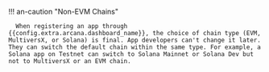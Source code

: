 !!! an-caution "Non-EVM Chains"

      When registering an app through {{config.extra.arcana.dashboard_name}}, the choice of chain type (EVM, MultiversX, or Solana) is final. App developers can't change it later.  They can switch the default chain within the same type. For example, a Solana app on Testnet can switch to Solana Mainnet or Solana Dev but not to MultiversX or an EVM chain.